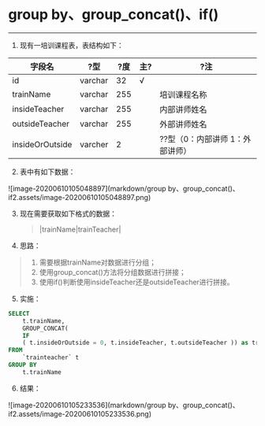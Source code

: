 # group by、group_concat()、if()

---

1. 现有一培训课程表，表结构如下：

| 字段名          | ?型     | ?度  | 主?  | ?注                              |
| --------------- | ------- | ---- | ---- | -------------------------------- |
| id              | varchar | 32   | √    |                                  |
| trainName       | varchar | 255  |      | 培训课程名称                     |
| insideTeacher   | varchar | 255  |      | 内部讲师姓名                     |
| outsideTeacher  | varchar | 255  |      | 外部讲师姓名                     |
| insideOrOutside | varcher | 2    |      | ??型（0：内部讲师  1：外部讲师） |

2. 表中有如下数据：

![image-20200610105048897](markdown/group by、group_concat()、if2.assets/image-20200610105048897.png)

3. 现在需要获取如下格式的数据：

    > |trainName|trainTeacher|

4. 思路：

>1. 需要根据trainName对数据进行分组；
>2. 使用group_concat()方法将分组数据进行拼接；
>3. 使用if()判断使用insideTeacher还是outsideTeacher进行拼接。

5. 实施：

```sql
SELECT
	t.trainName,
	GROUP_CONCAT(
	IF
	( t.insideOrOutside = 0, t.insideTeacher, t.outsideTeacher )) as trainTeacher
FROM
	`trainteacher` t 
GROUP BY
	t.trainName
```

6. 结果：

![image-20200610105233536](markdown/group by、group_concat()、if2.assets/image-20200610105233536.png)

